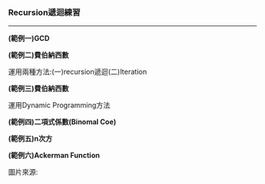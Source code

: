 ### Recursion遞迴練習
-----------------
<b>(範例一)GCD</b>


<b>(範例二)費伯納西數</b>

運用兩種方法:(一)recursion遞迴(二)Iteration

<b>(範例三)費伯納西數</b> 

運用Dynamic Programming方法

<b>(範例四)二項式係數(Binomal Coe)</b>

<b>(範例五)n次方</b>

<b>(範例六)Ackerman Function</b>

<a href="http://notepad.yehyeh.net/Content/DS/CH02/img/Ackermann22.png" alt="Ackermann" border="0"></a>
圖片來源:<a href="http://notepad.yehyeh.net/Content/DS/CH02/7.php"></a>
